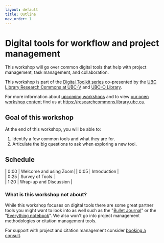 ```yaml
---
layout: default
title: Outline
nav_order: 1
---
```

# Digital tools for workflow and project management

This workshop will go over common digital tools that help with project management, task management, and collaboration.

This workshop is part of the <a href="https://libcal.library.ubc.ca/calendar/vancouver/?t=g&q=Digital%20toolkit&cid=7544&cal=7544&inc=0">Digital Toolkit series</a> co-presented by the <a href="https://researchcommons.library.ubc.ca/">UBC Library Research Commons at UBC-V</a>  and <a href="https://library.ok.ubc.ca/">UBC-O Library</a>. 

For more information about [upcoming workshops](https://researchcommons.library.ubc.ca/events/) and to view [our open workshop content](https://researchcommons.library.ubc.ca/oer/) find us at <a href="
https://researchcommons.library.ubc.ca">https://researchcommons.library.ubc.ca</a>.

## Goal of this workshop

At the end of this workshop, you will be able to:
1. Identify a few common tools and what they are for.
2. Articulate the big questions to ask when exploring a new tool.

## Schedule

| 0:00 | Welcome and using Zoom|
| 0:05 | Introduction |  
| 0:25 | Survey of Tools |  
| 1:20 | Wrap-up and Discussion |   

### What is this workshop not about?

While this workshop focuses on digital tools there are some great partner tools you might want to look into as well such as the "<a href="https://bulletjournal.com/">Bullet Journal</a>" or the "<a href="http://www.raulpacheco.org/2016/08/starting-up-and-maintaining-an-everything-notebook/">Everything notebook</a>". We also won't go into project management methodologies or citation management tools.

For support with project and citation management consider <a href="https://researchcommons.library.ubc.ca/consultation-requests/">booking a consult</a>.

